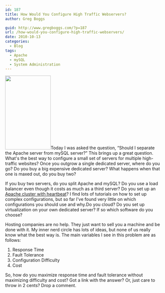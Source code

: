 ```yaml
---
id: 187
title: How Would You Configure High Traffic Webservers?
author: Greg Boggs

guid: http://www.gregboggs.com/?p=187
url: /how-would-you-configure-high-traffic-webservers/
date: 2010-10-13
categories:
  - Blog
tags:
  - Apache
  - mySQL
  - System Administration
---
```

<a rel="attachment wp-att-200" href="http://www.gregboggs.com/how-would-you-configure-high-traffic-webservers/traffic/"><img class="alignleft size-full wp-image-200" title="traffic" src="http://www.gregboggs.com/wp-content/uploads/2010/10/traffic.jpg" alt="" width="148" height="240" /></a>Today I was asked the question, &#8220;Should I separate the Apache server from mySQL server?&#8221; This brings up a great question. What's the best way to configure a small set of servers for multiple high-traffic websites? Once you outgrow a single dedicated server, where do you go? Do you buy a big expensive dedicated server? What happens when that one is maxed out, do you buy two?

If you buy two servers, do you split Apache and mySQL? Do you use a load balancer even though it costs as much as a third server? Do you set up an [Apache cluster with heartbeat][1]? I find lots of tutorials on how to set up complex configurations, but so far I've found very little on which configurations you should use and why.Do you cloud? Do you set up virtualization on your own dedicated server? If so which software do you choose?

Hosting companies are no help. They just want to sell you a machine and be done with it. My inner nerd circle has lots of ideas, but none of us really know what the best way is. The main variables I see in this problem are as follows:

  1. Response Time
  2. Fault Tolerance
  3. Configuration Difficulty
  4. Cost

So, how do you maximize response time and fault tolerance without maximizing difficulty and cost? Got a link with the answer? Or, just care to throw in 2 cents? Drop a comment.

 [1]: http://www.howtoforge.com/high_availability_heartbeat_centos